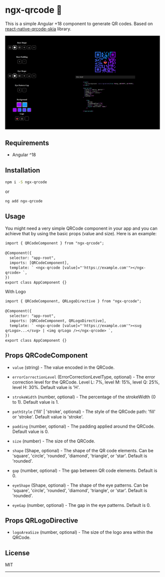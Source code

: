# ngx-qrcode 🎨

This is a simple Angular +18 component to generate QR codes.
Based on [react-native-qrcode-skia](https://github.com/enzomanuelmangano/react-native-qrcode-skia) library.

<p align="center">
  <a href="https://gnurub.github.io/ngx-qrcode/" target="_blank" rel="noopener noreferrer">
    <img src="https://raw.githubusercontent.com/GNURub/ngx-qrcode/refs/heads/main/.assets/poster.png" width="950" title="demo">
  </a>
</p>

## Requirements

- Angular ^18

## Installation

```sh
npm i -S ngx-qrcode
```

or

```sh
ng add ngx-qrcode
```

## Usage

You might need a very simple QRCode component in your app and you can achieve that by using the basic props (value and size). Here is an example:

```tsx
import { QRCodeComponent } from "ngx-qrcode";

@Component({
  selector: "app-root",
  imports: [QRCodeComponent],
  template: ` <ngx-qrcode [value]="'https://example.com'"></ngx-qrcode> `,
})
export class AppComponent {}
```

With Logo

```tsx
import { QRCodeComponent, QRLogoDirective } from "ngx-qrcode";

@Component({
  selector: "app-root",
  imports: [QRCodeComponent, QRLogoDirective],
  template: ` <ngx-qrcode [value]="'https://example.com'"><svg qrLogo>...</svg> | <img qrLogo /></ngx-qrcode> `,
})
export class AppComponent {}
```

## Props QRCodeComponent

- `value` (string) - The value encoded in the QRCode.

- `errorCorrectionLevel` (ErrorCorrectionLevelType, optional) - The error correction level for the QRCode. Level L: 7%, level M: 15%, level Q: 25%, level H: 30%. Default value is 'H'.

- `strokeWidth` (number, optional) - The percentage of the strokeWidth (0 to 1). Default value is 1.

- `pathStyle` ('fill' | 'stroke', optional) - The style of the QRCode path: 'fill' or 'stroke'. Default value is 'stroke'.

- `padding` (number, optional) - The padding applied around the QRCode. Default value is 0.

- `size` (number) - The size of the QRCode.

- `shape` (Shape, optional) - The shape of the QR code elements. Can be 'square', 'circle', 'rounded', 'diamond', 'triangle', or 'star'. Default is 'rounded'.

- `gap` (number, optional) - The gap between QR code elements. Default is 0.

- `eyeShape` (Shape, optional) - The shape of the eye patterns. Can be 'square', 'circle', 'rounded', 'diamond', 'triangle', or 'star'. Default is 'rounded'.

- `eyeGap` (number, optional) - The gap in the eye patterns. Default is 0.

## Props QRLogoDirective

- `logoAreaSize` (number, optional) - The size of the logo area within the QRCode.

## License

MIT

---
